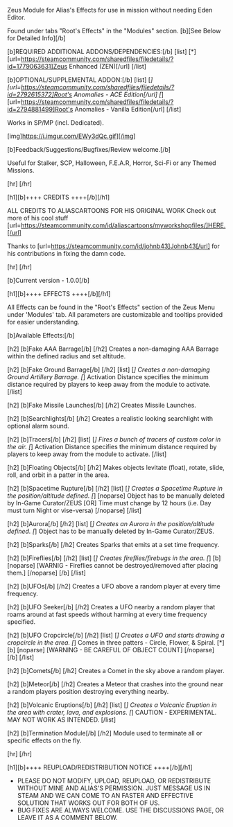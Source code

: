 Zeus Module for Alias's Effects for use in mission without needing Eden Editor.

Found under tabs "Root's Effects" in the "Modules" section. [b][See Below for Detailed Info][/b]

[b]REQUIRED ADDITIONAL ADDONS/DEPENDENCIES:[/b]
[list] [*] [url=https://steamcommunity.com/sharedfiles/filedetails/?id=1779063631]Zeus Enhanced (ZEN)[/url] [/list]

[b]OPTIONAL/SUPPLEMENTAL ADDON:[/b]
[list] [*] [url=https://steamcommunity.com/sharedfiles/filedetails/?id=2792615372]Root's Anomalies - ACE Edition[/url]
[*] [url=https://steamcommunity.com/sharedfiles/filedetails/?id=2794881499]Root's Anomalies - Vanilla Edition[/url]
[/list]

Works in SP/MP (incl. Dedicated). 

[img]https://i.imgur.com/EWy3dQc.gif][/img]

[b]Feedback/Suggestions/Bugfixes/Review welcome.[/b]

Useful for Stalker, SCP, Halloween, F.E.A.R, Horror, Sci-Fi or any Themed Missions.

[hr] [/hr]

[h1][b]++++ CREDITS ++++[/b][/h1]

ALL CREDITS TO ALIASCARTOONS FOR HIS ORIGINAL WORK
Check out more of his cool stuff [url=https://steamcommunity.com/id/aliascartoons/myworkshopfiles/]HERE.[/url]

Thanks to [url=https://steamcommunity.com/id/johnb43]Johnb43[/url] for his contributions in fixing the damn code.

[hr] [/hr]

[b]Current version - 1.0.0[/b]

[h1][b]++++ EFFECTS ++++[/b][/h1]

All Effects can be found in the "Root's Effects" section of the Zeus Menu under 'Modules' tab. All parameters are customizable and tooltips provided for easier understanding.

[b]Available Effects:[/b]

[h2] [b]Fake AAA Barrage[/b] [/h2]
Creates a non-damaging AAA Barrage within the defined radius and set altitude.

[h2] [b]Fake Ground Barrage[/b] [/h2]
[list]
[*] Creates a non-damaging Ground Artillery Barrage.
[*] Activation Distance specifies the minimum distance required by players to keep away from the module to activate.
[/list]

[h2] [b]Fake Missile Launches[/b] [/h2]
Creates Missile Launches.

[h2] [b]Searchlights[/b] [/h2]
Creates a realistic looking searchlight with optional alarm sound.

[h2] [b]Tracers[/b] [/h2]
[list]
[*] Fires a bunch of tracers of custom color in the air.
[*] Activation Distance specifies the minimum distance required by players to keep away from the module to activate.
[/list]

[h2] [b]Floating Objects[/b] [/h2]
Makes objects levitate (float), rotate, slide, roll, and orbit in a patter in the area.

[h2] [b]Spacetime Rupture[/b] [/h2]
[list]
[*] Creates a Spacetime Rupture in the position/altitude defined.
[*] [noparse] Object has to be manually deleted by In-Game Curator/ZEUS [OR] Time must change by 12 hours (i.e. Day must turn Night or vise-versa) [/noparse]
[/list]

[h2] [b]Aurora[/b] [/h2]
[list]
[*] Creates an Aurora in the position/altitude defined.
[*] Object has to be manually deleted by In-Game Curator/ZEUS.

[h2] [b]Sparks[/b] [/h2]
Creates Sparks that emits at a set time frequency.

[h2] [b]Fireflies[/b] [/h2]
[list]
[*] Creates fireflies/firebugs in the area.
[*] [b] [noparse] [WARNIG - Fireflies cannot be destroyed/removed after placing them.] [/noparse] [/b]
[/list]

[h2] [b]UFOs[/b] [/h2]
Creates a UFO above a random player at every time frequency.

[h2] [b]UFO Seeker[/b] [/h2]
Creates a UFO nearby a random player that roams around at fast speeds without harming at every time frequency specified.

[h2] [b]UFO Cropcircle[/b] [/h2]
[list]
[*] Creates a UFO and starts drawing a cropcircle in the area.
[*] Comes in three patters - Circle, Flower, & Spiral.
[*] [b] [noparse] [WARNING - BE CAREFUL OF OBJECT COUNT] [/noparse] [/b]
[/list]

[h2] [b]Comets[/b] [/h2]
Creates a Comet in the sky above a random player.

[h2] [b]Meteor[/b] [/h2]
Creates a Meteor that crashes into the ground near a random players position destroying everything nearby.

[h2] [b]Volcanic Eruptions[/b] [/h2]
[list]
[*] Creates a Volcanic Eruption in the area with crater, lava, and explosions.
[*] CAUTION - EXPERIMENTAL. MAY NOT WORK AS INTENDED.
[/list]

[h2] [b]Termination Module[/b] [/h2]
Module used to terminate all or specific effects on the fly.

[hr] [/hr]

[h1][b]++++ REUPLOAD/REDISTRIBUTION NOTICE ++++[/b][/h1]

+ PLEASE DO NOT MODIFY, UPLOAD, REUPLOAD, OR REDISTRIBUTE WITHOUT MINE AND ALIAS'S PERMISSION. JUST MESSAGE US IN STEAM AND WE CAN COME TO AN FASTER AND EFFECTIVE SOLUTION THAT WORKS OUT FOR BOTH OF US.
+ BUG FIXES ARE ALWAYS WELCOME. USE THE DISCUSSIONS PAGE, OR LEAVE IT AS A COMMENT BELOW.